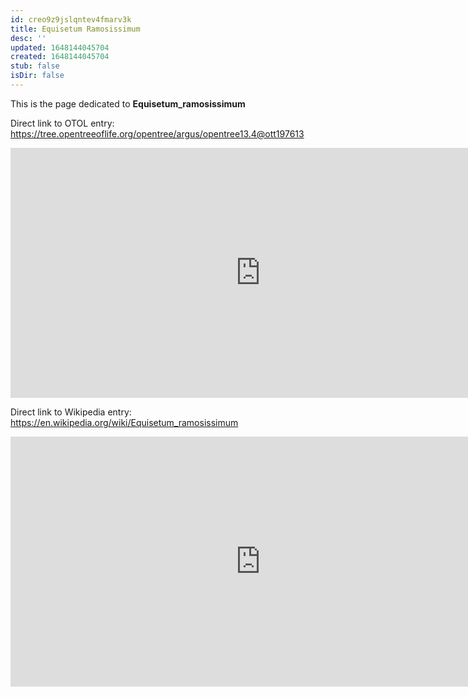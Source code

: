 ```yaml
---
id: creo9z9jslqntev4fmarv3k
title: Equisetum Ramosissimum
desc: ''
updated: 1648144045704
created: 1648144045704
stub: false
isDir: false
---
```

This is the page dedicated to **Equisetum_ramosissimum**


Direct link to OTOL entry: https://tree.opentreeoflife.org/opentree/argus/opentree13.4@ott197613



<html>
    <body>
    <iframe src="https://tree.opentreeoflife.org/opentree/argus/opentree13.4@ott197613"
    width="800" height="400" frameborder="0" allowfullscreen> </iframe>
    </body>
</html>
    


Direct link to Wikipedia entry: https://en.wikipedia.org/wiki/Equisetum_ramosissimum



<html>
    <body>
    <iframe src="https://en.wikipedia.org/wiki/Equisetum_ramosissimum"
    width="800" height="400" frameborder="0" allowfullscreen> </iframe>
    </body>
</html>
    
